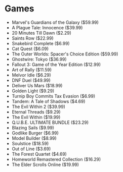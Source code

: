 # Games
- Marvel's Guardians of the Galaxy ($59.99)
- A Plague Tale: Innocence ($39.99)
- 20 Minutes Till Dawn ($2.29)
- Saints Row ($22.99)
- Snakebird Complete ($6.99)
- Cat Quest ($6.09)
- The Outer Worlds: Spacer's Choice Edition ($59.99)
- Ghostwire: Tokyo ($36.99)
- Fallout 3: Game of the Year Edition ($12.99)
- Art of Rally ($11.59)
- Melvor Idle ($6.29)
- DNF Duel ($49.99)
- Deliver Us Mars ($18.99)
- Golden Light ($9.29)
- Turnip Boy Commits Tax Evasion ($6.99)
- Tandem: A Tale of Shadows ($4.69)
- The Evil Within 2 ($39.99)
- Eternal Threads ($9.29)
- The Evil Within ($19.99)
- Q.U.B.E. ULTIMATE BUNDLE ($23.29)
- Blazing Sails ($9.99)
- Godlike Burger ($6.99)
- Model Builder ($8.99)
- Soulstice ($18.59)
- Out of Line ($3.69)
- The Forest Quartet ($4.69)
- Homeworld Remastered Collection ($16.29)
- The Elder Scrolls Online ($19.99)